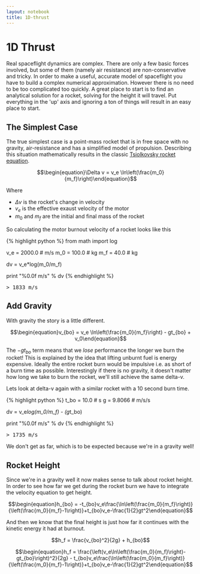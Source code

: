 ```yaml
---
layout: notebook
title: 1D-thrust
---
```



# 1D Thrust

Real spaceflight dynamics are complex. There are only a few basic forces involved, but some of them (namely air resistance) are non-conservative and tricky. In order to make a useful, accurate model of spaceflight you have to build a complex numerical approximation. However there is no need to be too complicated too quickly. A great place to start is to find an analytical solution for a rocket, solving for the height it will travel. Put everything in the 'up' axis and ignoring a ton of things will result in an easy place to start.

## The Simplest Case

The true simplest case is a point-mass rocket that is in free space with no gravity, air-resistance and has a simplified model of propulsion. Describing this situation mathematically results in the classic [Tsiolkovsky rocket equation](http://en.wikipedia.org/wiki/Tsiolkovsky_rocket_equation).

$$\begin{equation}\Delta v = v_e \ln\left(\frac{m_0}{m_f}\right)\end{equation}$$

Where

 - $\Delta v$ is the rocket's change in velocity
 - $v_e$ is the effective exaust velocity of the motor
 - $m_0$ and $m_f$ are the initial and final mass of the rocket

So calculating the motor burnout velocity of a rocket looks like this


{% highlight python %}
from math import log

v_e = 2000.0   # m/s
m_0 =  100.0   # kg
m_f =   40.0   # kg

dv = v_e*log(m_0/m_f)

print "%0.0f m/s" % dv
{% endhighlight %}

<div class="output">
<pre>
<span class="prompt">&gt;</span> 1833 m/s
</pre>
</div>

## Add Gravity

With gravity the story is a little different.

$$\begin{equation}v_{bo} = v_e \ln\left(\frac{m_0}{m_f}\right) - gt_{bo} + v_0\end{equation}$$

The $-gt_{bo}$ term means that we _lose_ performance the longer we burn the rocket! This is explained by the idea that lifting unburnt fuel is energy expensive. Ideally the entire rocket burn would be impulsive i.e. as short of a burn time as possible. Interestingly if there is no gravity, it doesn't matter how long we take to burn the rocket, we'll still achieve the same delta-v.

Lets look at delta-v again with a similar rocket with a 10 second burn time.


{% highlight python %}
t_bo = 10.0     # s
g    =  9.8066  # m/s/s

dv = v_e*log(m_0/m_f) - (g*t_bo)

print "%0.0f m/s" % dv
{% endhighlight %}

<div class="output">
<pre>
<span class="prompt">&gt;</span> 1735 m/s
</pre>
</div>

We don't get as far, which is to be expected because we're in a gravity well!

## Rocket Height

Since we're in a gravity well it now makes sense to talk about rocket height. In order to see how far we get during the rocket burn we have to integrate the velocity equation to get height.

$$\begin{equation}h_{bo} = -t_{bo}v_e\frac{\ln\left(\frac{m_0}{m_f}\right)}{\left(\frac{m_0}{m_f}-1\right)}+t_{bo}v_e-\frac{1}{2}gt^2\end{equation}$$

And then we know that the final height is just how far it continues with the kinetic energy it had at burnout.

$$h_f = \frac{v_{bo}^2}{2g} + h_{bo}$$

$$\begin{equation}h_f = \frac{\left(v_e\ln\left(\frac{m_0}{m_f}\right)-gt_{bo}\right)^2}{2g} - t_{bo}v_e\frac{\ln\left(\frac{m_0}{m_f}\right)}{\left(\frac{m_0}{m_f}-1\right)}+t_{bo}v_e-\frac{1}{2}gt^2\end{equation}$$


